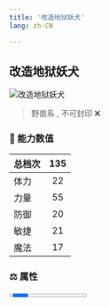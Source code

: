 ```yaml
---
title: '改造地狱妖犬'
lang: zh-CN

---
```



## 改造地狱妖犬

![改造地狱妖犬](https://user-images.githubusercontent.com/78347270/115937651-66855180-a4d3-11eb-950c-f045e942e66d.gif) 

> 野兽系 , 不可封印 :x:


### 💪 能力数值

| 总档次       | 135            |
| :----------- |:-------------:|
| 体力      | 22   <Stars :number="2" />  |
| 力量      | 55   <Stars :number="5" />  |
| 防御      | 20  <Stars :number="2" />  | 
| 敏捷      | 21  <Stars :number="2" />  | 
| 魔法      | 17  <Stars :number="1.5" />   | 


### ⚖️ 属性

<Progress earth :number="0" />

<Progress water :number="5" />

<Progress fire :number="0" />

<Progress wind :number="5" />

### ✨ 技能栏 <Strong>7个</Strong>

- 攻击
- 防御




